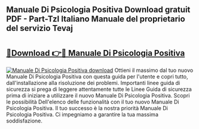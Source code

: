 ## Manuale Di Psicologia Positiva Download gratuit PDF - Part-TzI Italiano Manuale del proprietario del servizio Tevaj

# <h2><a href="http://dffeiu.blite.top/?on=Manuale+Di+Psicologia+Positiva">🔗Download 👉🔴 Manuale Di Psicologia Positiva</a></h2>

[![Manuale Di Psicologia Positiva download](https://i.imgur.com/lujVjoI.png)](http://dffeiu.blite.top/?on=Manuale+Di+Psicologia+Positiva)
Ottieni il massimo dal tuo nuovo Manuale Di Psicologia Positiva con questa guida per l'utente e copri tutto, dall'installazione alla risoluzione dei problemi. Importanti linee guida di sicurezza si prega di leggere attentamente tutte le Linee Guida di sicurezza prima di iniziare a utilizzare il nuovo Manuale Di Psicologia Positiva. Scopri le possibilità Dell'elenco delle funzionalità con il tuo nuovo Manuale Di Psicologia Positiva. Il tuo successo è la nostra priorità Manuale Di Psicologia Positiva. Ci impegniamo a garantire la tua massima soddisfazione.
